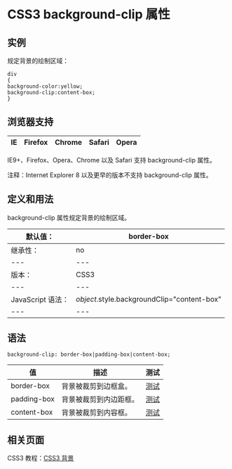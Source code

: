 # CSS3 background-clip 属性



## 实例

规定背景的绘制区域：

```
div
{
background-color:yellow;
background-clip:content-box;
}

```

## 浏览器支持

| IE | Firefox | Chrome | Safari | Opera |
| --- | --- | --- | --- | --- |

IE9+、Firefox、Opera、Chrome 以及 Safari 支持 background-clip 属性。

注释：Internet Explorer 8 以及更早的版本不支持 background-clip 属性。

## 定义和用法

background-clip 属性规定背景的绘制区域。

| 默认值： | border-box |
| --- | --- |
| 继承性： | no |
| --- | --- |
| 版本： | CSS3 |
| --- | --- |
| JavaScript 语法： | _object_.style.backgroundClip="content-box" |
| --- | --- |

## 语法

```
background-clip: border-box|padding-box|content-box;
```

| 值 | 描述 | 测试 |
| --- | --- | --- |
| border-box | 背景被裁剪到边框盒。 | [测试](/tiy/c.asp?f=css_background-clip) |
| padding-box | 背景被裁剪到内边距框。 | [测试](/tiy/c.asp?f=css_background-clip&p=2) |
| content-box | 背景被裁剪到内容框。 | [测试](/tiy/c.asp?f=css_background-clip&p=3) |

## 相关页面

CSS3 教程：[CSS3 背景](/css3/css3_background.asp "CSS3 背景")




